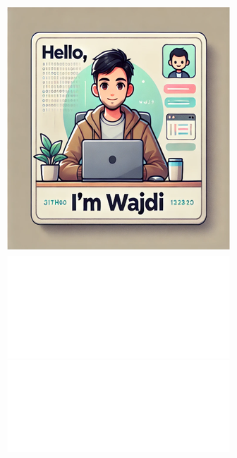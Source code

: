 <div align="center">
  <img src="/github_profile.webp" alt="Hello I'm Wajdi" height="550" align="center">
</div>

![Metrics](/metrics.classic.svg)
![Metrics](/metrics.plugin.isocalendar.svg)

